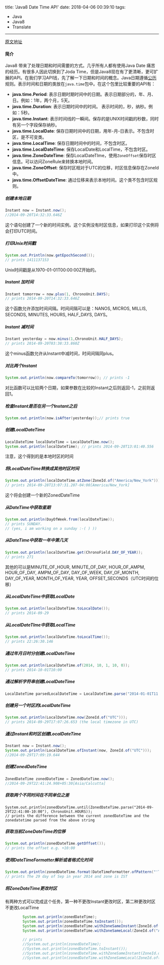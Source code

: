 title: 'Java8 Date Time API'
date: 2018-04-06 00:39:10
tags:
  - Java
  - Java8
  - Translate
---

[原文地址](http://www.studytrails.com/java/java8/java8_date_and_time/)  
#### 简介
Java8 带来了处理日期和时间需要的方式。几乎所有人都有使用Java Date 痛苦的经历。有很多人因此切换到了Joda Time，但是Java8现在有了更清晰，更可扩展的API。在我们学习API钱，先了解一下日期和时间的概念。Java日期遵循[公历](http://en.wikipedia.org/wiki/Gregorian_calendar)规则。表示时间和日期的类放在`java.time`包中。在这个包里比较重要的API有：  
  -  **java.time.Period**: 表示日期时期时间中的日期。表示日期部分的，年、月、日。例如：1年，两个月，5天。
  -  **java.time.Duration**: 表示日期时间中的时间。 表示时间的，秒，纳秒。例如：5秒。
  -  **java.time.Instant**: 表示时间线的一瞬间。保存的是UNIX时间戳的秒数，同时有另一个字段保存纳秒。
  -  **java.time.LocalDate**: 保存日期时间中的日期，用年-月-日表示。不包含时区，是不可变类。
  -  **java.time.LocalTime**: 保存日期时间中的时间，不包含时区。
  -  **java.time.LocalDateTime**: 保存LocalDate和LocalTime，不包含时区。
  -  **java.time.ZoneDateTime**: 保存LocalDateTIme，使用`ZoneOffset`保存时区信息。可以访问ZoneRule来转换本地时间。
  -  **java.time.ZoneOffset**: 保存时区相对于UTC的位移，时区信息保存在ZoneId中。
  -  **java.time.OffsetDateTime**: 通过位移来表示本地时间。这个类不包含时区规则。    

##### 创建本地日期

```Java
Instant now = Instant.now();
//2014-09-20T14:32:33.646Z
```

这个语句创建了一个新的时间实例。这个实例没有时区信息，如果打印这个实例将会打印UTC时间。  
##### 打印Unix时间戳
```Java
System.out.Println(now.getEpochSecond());
// prints 1411137153
```
Unix时间戳是从1970-01-01T00:00:00Z开始的。
#####  Instant 加时间
```Java
Instant tomorrow = now.plus(1, ChronoUnit.DAYS);
// prints 2014-09-20T14:32:33.646Z
```
这个函数允许添加时间间隔。时间间隔可以是：NANOS, MICROS, MILLIS, SECONDS, MINUTES, HOURS, HALF_DAYS, DAYS。
##### Instant 减时间
```Java
Instant yesterday = now.minus(1,ChronoUnit.HALF_DAYS);
// prints 2014-09-20T03:38:33.860Z
```
这个minus函数允许从Instant中减时间，时间间隔同plus。
##### 对比两个Instant
```Java
System.out.println(now.compareTo(tomorrow)); // prints -1
```
对比函数可以比较两个日期，如果参数在比较的Instant之后则返回-1，之前则返回1。
##### 检查Instant是否在另一个Instant之后
```Java
System.out.println(now.isAfter(yesterday));// prints true
```
##### 创建LocalDateTime
```Java
LocalDateTime localDateTime = LocalDateTime.now();
System.out.println(localDateTime); // prints 2014-09-28T13:01:40.556
```
注意，这个得到的是本地时区的时间
##### 将LocalDateTime转换成其他时区时间
```Java
System.out.println(localDateTime.atZone(ZoneId.of("America/New_York")));
// prints 2014-09-28T13:07:31.207-04:00[America/New_York]
```
这个将会创建一个新的ZonedDateTime
##### 从DateTime中获取星期
```Java
System.out.println(DayOfWeek.from(localDateTime));
// prints SUNDAY.
// (yes, i am working on a sunday :-( ) ))
```
##### 从DateTime中获取一年中第几天
```Java
System.out.println(localDateTime.get(ChronoField.DAY_OF_YEAR));
// prints 271
```
其他的可以是MINUTE_OF_HOUR, MINUTE_OF_DAY, HOUR_OF_AMPM, HOUR_OF_DAY, AMPM_OF_DAY, DAY_OF_WEEK, DAY_OF_MONTH, DAY_OF_YEAR, MONTH_OF_YEAR, YEAR, OFFSET_SECONDS（UTC时间的位移）
##### 从LocalDateTime中获取LocalDate
```Java
System.out.println(localDateTime.toLocalDate());
// prints 2014-09-29
```
##### 从LocalDateTIme中获取LocalTime
```Java
System.out.println(localDateTime.toLocalTime());
// prints 22:26:30.146
```
##### 通过年月日时分创建LocalDateTime
```Java
System.out.println(LocalDateTime.of(2014, 10, 1, 10, 0));
// prints 2014-10-01T10:00
```
##### 通过解析字符串创建LocalDateTime
```Java
LocalDateTime parsedLocalDateTime = LocalDateTime.parse("2014-01-01T11:00");
```
##### 创建另一个时区的LocalDateTime
```Java
System.out.println(LocalDateTime.now(ZoneId.of("UTC")));
// prints 2014-09-29T17:07:26.653 (the local timezone in UTC)
```
##### 通过Instant和时区创建LocalDateTime
```Java
Instant now = Instant.now();
System.out.println(LocalDateTime.ofInstant(now, ZoneId.of("UTC")));
//2014-09-29T17:09:19.644
```
##### 创建ZonedDateTime
```Java
ZonedDateTime zonedDateTime = ZonedDateTime.now();
//2014-09-29T22:41:24.908+05:30[Asia/Calcutta]
```
##### 获取两个不同时间在不同单位之差
```
System.out.println(zonedDateTime.until(ZonedDateTime.parse("2014-09-29T22:41:00-10:00"), ChronoUnit.HOURS));
// prints the difference between the current zonedDateTime and the zonedatetime parsed from the above string
```
##### 获取当前ZoneDateTime的位移
```Java
System.out.println(zonedDateTime.getOffset());
// prints the offset e.g. +10:00
```
##### 使用DateTimeFormatter解析或者格式化时间

```Java
System.out.println(zonedDateTime.format(DateTimeFormatter.ofPattern("'The' dd 'day of' MMM 'in year' YYYY 'and zone is' z")));
// prints The 29 day of Sep in year 2014 and zone is IST
```
##### 将ZoneDateTime更改时区
有两种方式可以完成这个任务，第一种不更改Instant更改时区，第二种更改时区不更改LocalTime
```Java
        System.out.println(zonedDateTime);
        System.out.println(zonedDateTime.toInstant());
        System.out.println(zonedDateTime.withZoneSameInstant(ZoneId.of("America/Chicago")));
        System.out.println(zonedDateTime.withZoneSameLocal(ZoneId.of("America/Chicago")));
        
        // prints 
        //System.out.println(zonedDateTime);
        //System.out.println(zonedDateTime.toInstant());
        //System.out.println(zonedDateTime.withZoneSameInstant(ZoneId.of("America/Chicago")));
        //System.out.println(zonedDateTime.withZoneSameLocal(ZoneId.of("America/Chicago")));
```



